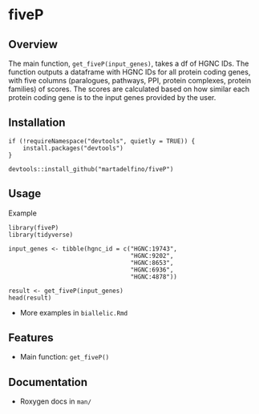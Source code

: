 # fiveP

## Overview

The main function, `get_fiveP(input_genes)`, takes a df of HGNC IDs. The function outputs a dataframe with HGNC IDs for all protein coding genes, with five columns (paralogues, pathways, PPI, protein complexes, protein families) of scores. The scores are calculated based on how similar each protein coding gene is to the input genes provided by the user.

## Installation

```{r}
if (!requireNamespace("devtools", quietly = TRUE)) {
    install.packages("devtools")
}

devtools::install_github("martadelfino/fiveP")
```

## Usage

Example

```{r}
library(fiveP)
library(tidyverse)

input_genes <- tibble(hgnc_id = c("HGNC:19743", 
                                  "HGNC:9202",
                                  "HGNC:8653",
                                  "HGNC:6936",
                                  "HGNC:4878"))

result <- get_fiveP(input_genes)
head(result)
```

-   More examples in `biallelic.Rmd`

## Features

-   Main function: `get_fiveP()`

## Documentation

-   Roxygen docs in `man/`
